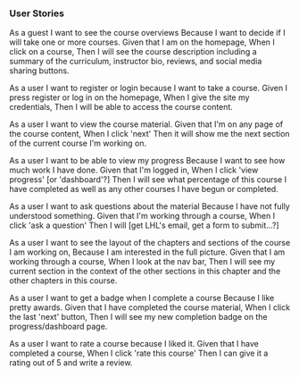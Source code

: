 ### User Stories

As a guest I want to see the course overviews
Because I want to decide if I will take one or more courses.
Given that I am on the homepage,
When I click on a course,
Then I will see the course description including a summary of the curriculum, instructor bio, reviews, and social media sharing buttons.

As a user I want to register or login because I want to take a course.
Given I press register or log in on the homepage,
When I give the site my credentials,
Then I will be able to access the course content.

As a user I want to view the course material.
Given that I'm on any page of the course content,
When I click 'next'
Then it will show me the next section of the current course I'm working on.

As a user I want to be able to view my progress
Because I want to see how much work I have done.
Given that I'm logged in,
When I click 'view progress' [or 'dashboard'?]
Then I will see what percentage of this course I have completed as well as any other courses I have begun or completed.

As a user I want to ask questions about the material
Because I have not fully understood something.
Given that I'm working through a course,
When I click 'ask a question'
Then I will [get LHL's email, get a form to submit...?]

As a user I want to see the layout of the chapters and sections of the course I am working on,
Because I am interested in the full picture.
Given that I am working through a course,
When I look at the nav bar,
Then I will see my current section in the context of the other sections in this chapter and the other chapters in this course.

As a user I want to get a badge when I complete a course
Because I like pretty awards.
Given that I have completed the course material,
When I click the last 'next' button,
Then I will see my new completion badge on the progress/dashboard page.

As a user I want to rate a course because I liked it.
Given that I have completed a course,
When I click 'rate this course'
Then I can give it a rating out of 5 and write a review.

